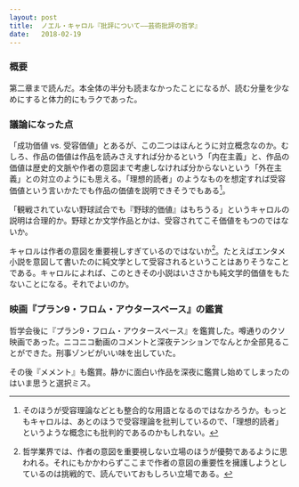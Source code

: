 ```yaml
---
layout: post
title:  ノエル・キャロル『批評について――芸術批評の哲学』
date:   2018-02-19
---
```


### 概要
第二章まで読んだ。本全体の半分も読まなかったことになるが、読む分量を少なめにすると体力的にもラクであった。

### 議論になった点
「成功価値 vs. 受容価値」とあるが、この二つはほんとうに対立概念なのか。むしろ、作品の価値は作品を読みさえすれば分かるという「内在主義」と、作品の価値は歴史的文脈や作者の意図まで考慮しなければ分からないという「外在主義」との対立のようにも思える。「理想的読者」のようなものを想定すれば受容価値という言いかたでも作品の価値を説明できそうでもある[^1]。

[^1]: そのほうが受容理論などとも整合的な用語となるのではなかろうか。もっともキャロルは、あとのほうで受容理論を批判しているので、「理想的読者」というような概念にも批判的であるのかもしれない。

「観戦されていない野球試合でも『野球的価値』はもちうる」というキャロルの説明は合理的か。野球とか文学作品とかは、受容されてこそ価値をもつのではないか。

キャロルは作者の意図を重要視しすぎているのではないか[^2]。たとえばエンタメ小説を意図して書いたのに純文学として受容されるということはありそうなことである。キャロルによれば、このときその小説はいささかも純文学的価値をもたないことになる。それでよいのか。

[^2]: 哲学業界では、作者の意図を重要視しない立場のほうが優勢であるように思われる。それにもかかわらずここまで作者の意図の重要性を擁護しようとしているのは挑戦的で、読んでいておもしろい立場である。

### 映画『プラン9・フロム・アウタースペース』の鑑賞
哲学会後に『プラン9・フロム・アウタースペース』を鑑賞した。噂通りのクソ映画であった。ニコニコ動画のコメントと深夜テンションでなんとか全部見ることができた。刑事ゾンビがいい味を出していた。

その後『メメント』も鑑賞。静かに面白い作品を深夜に鑑賞し始めてしまったのはいま思うと選択ミス。
